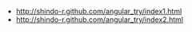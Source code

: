 - http://shindo-r.github.com/angular_try/index1.html
- http://shindo-r.github.com/angular_try/index2.html
